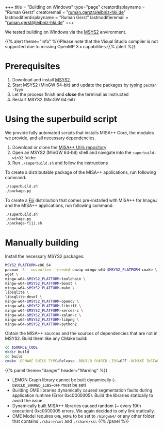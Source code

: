 +++
title = "Building on Windows"
type="page"
creatordisplayname = "Ruman Gerst"
creatoremail = "ruman.gerst@leibniz-hki.de"
lastmodifierdisplayname = "Ruman Gerst"
lastmodifieremail = "ruman.gerst@leibniz-hki.de"
+++

We tested building on Windows via the [MSYS2](https://www.msys2.org/) environment.

{{% alert theme="info" %}}Please note that the Visual Studio compiler is not
supported due to missing OpenMP 3.x capabilities.{{% /alert %}}


# Prerequisites

1. Download and install [MSYS2](https://www.msys2.org/).
2. Start MSYS2 (MinGW 64-bit) and update the packages by typing `pacman -Syyu`
3. Let the process finish and **close** the terminal as instructed
4. Restart MSYS2 (MinGW 64-bit)

# Using the superbuild script

We provide fully automated scripts that installs MISA++ Core, the modules we
provide, and all necessary dependencies.

1. Download or clone the [MISA++ Utils repository](https://asb-git.hki-jena.de/RGerst/misaxx-utils)
2. Open an MSYS2 (MinGW 64-bit) shell and navigate into the `superbuild-win32` folder
3. Run `./superbuild.sh` and follow the instructions

To create a distributable package of the MISA++ applications, run following command:

```bash
./superbuild.sh
./package.py
```

To create a [Fiji](http://fiji.sc/) distribution that comes pre-installed with MISA++
for ImageJ and the MISA++ applications, run following command:

```bash
./superbuild.sh
./package.py
./package-fiji.sh
```

# Manually building

Install the necessary MSYS2 packages:

```bash
MSYS2_PLATFORM=x86_64
pacman -S --noconfirm --needed unzip mingw-w64-$MSYS2_PLATFORM-cmake \
wget \
mingw-w64-$MSYS2_PLATFORM-toolchain \
mingw-w64-$MSYS2_PLATFORM-boost \
mingw-w64-$MSYS2_PLATFORM-make \
libsqlite \
libsqlite-devel \
mingw-w64-$MSYS2_PLATFORM-opencv \
mingw-w64-$MSYS2_PLATFORM-libtiff \
mingw-w64-$MSYS2_PLATFORM-xerces-c \
mingw-w64-$MSYS2_PLATFORM-xalan-c \
mingw-w64-$MSYS2_PLATFORM-libpng \
mingw-w64-$MSYS2_PLATFORM-python2
```

Obtain the MISA++ sources and the sources of dependencies that are not in
MSYS2. Build them like any CMake build:

```bash
cd $SOURCE_CODE
mkdir build
cd build
cmake -DCMAKE_BUILD_TYPE=Release -DBUILD_SHARED_LIBS=OFF -DCMAKE_INSTALL_PREFIX=/mingw64/ -G "Unix Makefiles" ..
```

{{% panel theme="danger" header="Warning" %}}
* LEMON Graph library cannot be built dynamically (`-DBUILD_SHARED_LIBS=OFF` must be set)
* Building OME libraries dynamically caused segmentation faults during application runtime (Error 0xc0000005). Build the libraries statically to avoid the issue.
* Dynamically built MISA++ libraries caused random (~ every 10th execution) 0xc0000005 errors. We again decided to only link statically.
* OME Model requires `OME_HOME` to be set to `/mingw64/` or any other folder that contains `./share/xml` and `./share/xsl`
{{% /panel %}}
